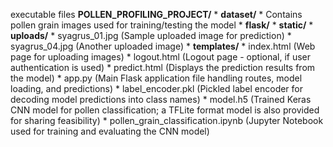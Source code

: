 executable files
**POLLEN_PROFILING_PROJECT/**
    * **dataset/**
        * Contains pollen grain images used for training/testing the model
    * **flask/**
        * **static/**
            * **uploads/**
                * syagrus_01.jpg (Sample uploaded image for prediction)
                * syagrus_04.jpg (Another uploaded image)
        * **templates/**
            * index.html (Web page for uploading images)
            * logout.html (Logout page - optional, if user authentication is used)
            * predict.html (Displays the prediction results from the model)
    * app.py (Main Flask application file handling routes, model loading, and predictions)
    * label_encoder.pkl (Pickled label encoder for decoding model predictions into class names)
    * model.h5 (Trained Keras CNN model for pollen classification; a TFLite format model is also provided for sharing feasibility)
    * pollen_grain_classification.ipynb (Jupyter Notebook used for training and evaluating the CNN model)
